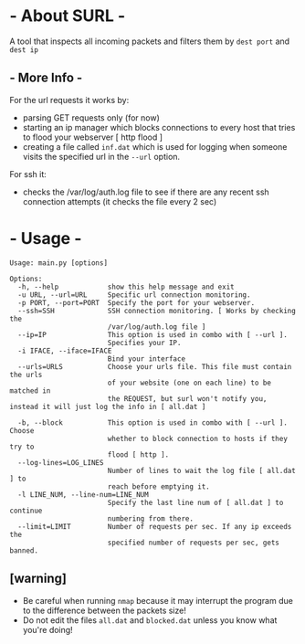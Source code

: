 # - About SURL -
A tool that inspects all incoming packets and filters them by ``` dest port ``` and ``` dest ip ```

## - More Info -
For the url requests it works by:
  * parsing GET requests only (for now)
  * starting an ip manager which blocks connections to every host that tries to flood your webserver [ http flood ]
  * creating a file called ``` inf.dat ``` which is used for logging when someone visits the specified url in the ``` --url ``` option.

For ssh it:
  * checks the /var/log/auth.log file to see if there are any recent ssh connection attempts (it checks the file every 2 sec)

# - Usage -              
```
Usage: main.py [options]

Options:
  -h, --help            show this help message and exit
  -u URL, --url=URL     Specific url connection monitoring.
  -p PORT, --port=PORT  Specify the port for your webserver.
  --ssh=SSH             SSH connection monitoring. [ Works by checking the
                        /var/log/auth.log file ]
  --ip=IP               This option is used in combo with [ --url ].
                        Specifies your IP.
  -i IFACE, --iface=IFACE
                        Bind your interface
  --urls=URLS           Choose your urls file. This file must contain the urls
                        of your website (one on each line) to be matched in
                        the REQUEST, but surl won't notify you, instead it will just log the info in [ all.dat ] 
                        
  -b, --block           This option is used in combo with [ --url ]. Choose
                        whether to block connection to hosts if they try to
                        flood [ http ].
  --log-lines=LOG_LINES
                        Number of lines to wait the log file [ all.dat ] to
                        reach before emptying it.
  -l LINE_NUM, --line-num=LINE_NUM
                        Specify the last line num of [ all.dat ] to continue
                        numbering from there.
  --limit=LIMIT         Number of requests per sec. If any ip exceeds the
                        specified number of requests per sec, gets banned.
```


## [warning]
* Be careful when running ``` nmap ```  because it may interrupt the program due to the difference between the packets size!
* Do not edit the files ``` all.dat ``` and ``` blocked.dat ``` unless you know what you're doing!
